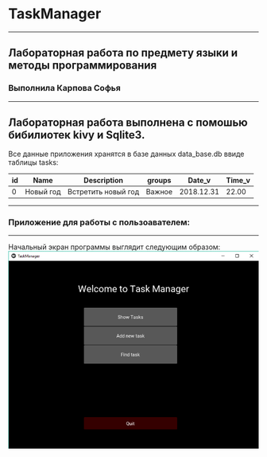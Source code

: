 # TaskManager
---
## Лабораторная работа по предмету языки и методы программирования
### Выполнила Карпова Софья
---
Лабораторная работа выполнена с помошью бибилиотек kivy и Sqlite3.
---
Все данные приложения хранятся в базе данных data_base.db ввиде таблицы tasks:

| id | Name | Description | groups | Date_v | Time_v |
|----|------|-------------|--------|--------|--------|
| 0 | Новый год | Встретить новый год | Важное | 2018.12.31 | 22.00 |

---
### Приложение для работы с пользоавателем:
---
Начальный экран программы выглядит следующим образом:
![main](https://github.com/KarpovaSofya/TaskManager/blob/master/img/1.png)
